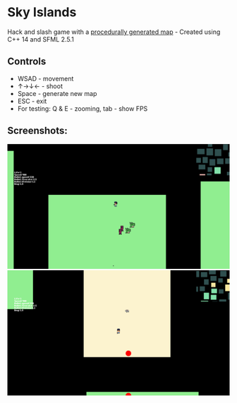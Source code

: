 # Sky Islands
Hack and slash game with a [procedurally generated map][generator] - Created using C++ 14 and SFML 2.5.1

## Controls
- WSAD - movement
- ↑→↓← - shoot
- Space - generate new map
- ESC - exit
- For testing: Q & E - zooming, tab - show FPS

## Screenshots:

![Photo](https://github.com/Clwmm/SkyIslandsGame/blob/main/Sky%20Islands%20Beta%201.0/res/graphics/1.png)
![Photo](https://github.com/Clwmm/SkyIslandsGame/blob/main/Sky%20Islands%20Beta%201.0/res/graphics/2.png)

[generator]: https://github.com/Clwmm/ProceduralMapGenerator
